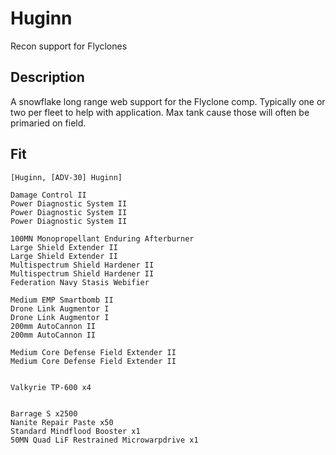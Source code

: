 # Huginn

Recon support for Flyclones

## Description

A snowflake long range web support for the Flyclone comp. Typically one or two per fleet to help with application.
Max tank cause those will often be primaried on field.

## Fit

```
[Huginn, [ADV-30] Huginn]

Damage Control II
Power Diagnostic System II
Power Diagnostic System II
Power Diagnostic System II

100MN Monopropellant Enduring Afterburner
Large Shield Extender II
Large Shield Extender II
Multispectrum Shield Hardener II
Multispectrum Shield Hardener II
Federation Navy Stasis Webifier

Medium EMP Smartbomb II
Drone Link Augmentor I
Drone Link Augmentor I
200mm AutoCannon II
200mm AutoCannon II

Medium Core Defense Field Extender II
Medium Core Defense Field Extender II


Valkyrie TP-600 x4


Barrage S x2500
Nanite Repair Paste x50
Standard Mindflood Booster x1
50MN Quad LiF Restrained Microwarpdrive x1
```